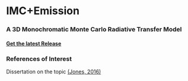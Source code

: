 # IMC+Emission
### A 3D Monochromatic Monte Carlo Radiative Transfer Model


#### [Get the latest Release](https://github.com/AlexandraLJones/IMC-emission/releases/latest)

### References of Interest
Dissertation on the topic [(Jones, 2016)](http://hdl.handle.net/2142/90462)
